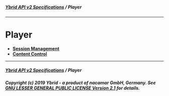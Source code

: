 ##### [**Ybrid API v2 Specifications**](../) / Player
---

# Player

+ [**Session Management**](session-management)
+ [**Content Control**](content-control)


---
##### [**Ybrid API v2 Specifications**](../) / Player
##### Copyright (c) 2019 Ybrid - a product of nacamar GmbH, Germany. See [GNU LESSER GENERAL PUBLIC LICENSE Version 2.1](/LICENSE) for details.
